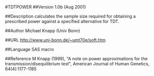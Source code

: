 #TDTPOWER
##Version
1.0b (Aug 2001)

##Description
calculates the sample size required for obtaining a prescribed power against a specified alternative for TDT.

##Author
Michael Knapp (Univ Bonn)

##URL
http://www.uni-bonn.de/~umt70e/soft.htm

##Language
SAS macro

##Reference
M Knapp (1999), "A note on power approximations for the transmission/disequilibrium test", American Journal of Human Genetics, 64(4):1177-1185

